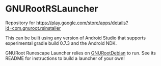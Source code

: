 # GNURootRSLauncher

Repository for https://play.google.com/store/apps/details?id=com.gnuroot.rsinstaller

This can be built using any version of Android Studio that supports experimental gradle build 0.7.3
and the Android NDK.

GNURoot Runescape Launcher relies on [GNURootDebian](https://github.com/corbinlc/GNURootDebian) to run. See its
README for instructions to build a launcher of your own!
